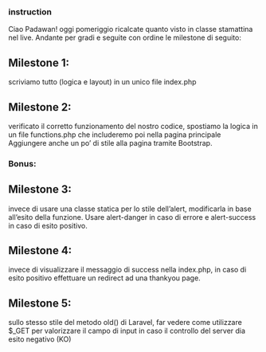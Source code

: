 ### instruction

Ciao Padawan! oggi pomeriggio ricalcate quanto visto in classe stamattina nel live. Andante per gradi e seguite con ordine le milestone di seguito:

## Milestone 1:

scriviamo tutto (logica e layout) in un unico file index.php

## Milestone 2:

verificato il corretto funzionamento del nostro codice, spostiamo la logica in un file functions.php che includeremo poi nella pagina principale Aggiungere anche un po’ di stile alla pagina tramite Bootstrap.

### Bonus:

## Milestone 3:

invece di usare una classe statica per lo stile dell’alert, modificarla in base all’esito della funzione. Usare alert-danger in caso di errore e alert-success in caso di esito positivo.

## Milestone 4:

invece di visualizzare il messaggio di success nella index.php, in caso di esito positivo effettuare un redirect ad una thankyou page.

## Milestone 5:

sullo stesso stile del metodo old() di Laravel, far vedere come utilizzare $\_GET per valorizzare il campo di input in caso il controllo del server dia esito negativo (KO)
